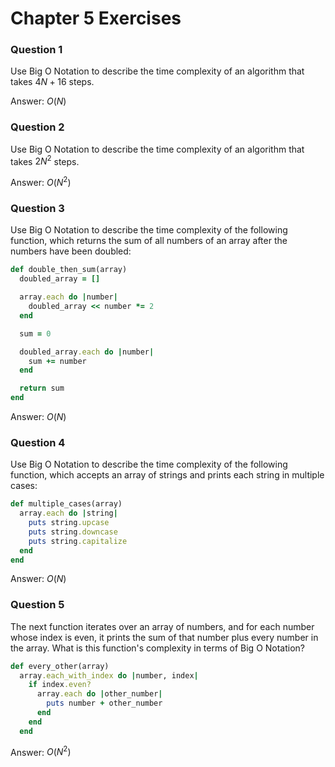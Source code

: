 # Chapter 5 Exercises

### Question 1

Use Big O Notation to describe the time complexity of an algorithm that takes $4N + 16$ steps.

Answer: $O(N)$

### Question 2

Use Big O Notation to describe the time complexity of an algorithm that takes $2N^2$ steps.

Answer: $O(N^2)$

### Question 3

Use Big O Notation to describe the time complexity of the following function, which returns the sum of all numbers of an array after the numbers have been doubled:

```ruby
def double_then_sum(array)
  doubled_array = []

  array.each do |number|
    doubled_array << number *= 2
  end

  sum = 0

  doubled_array.each do |number|
    sum += number
  end

  return sum
end
```

Answer: $O(N)$

### Question 4

Use Big O Notation to describe the time complexity of the following function, which accepts an array of strings and prints each string in multiple cases:

```ruby
def multiple_cases(array)
  array.each do |string|
    puts string.upcase
    puts string.downcase
    puts string.capitalize
  end
end
```

Answer: $O(N)$

### Question 5

The next function iterates over an array of numbers, and for each number whose index is even, it prints the sum of that number plus every number in the array. What is this function's complexity in terms of Big O Notation?

```ruby
def every_other(array)
  array.each_with_index do |number, index|
    if index.even?
      array.each do |other_number|
        puts number + other_number
      end
    end
  end
```

Answer: $O(N^2)$
